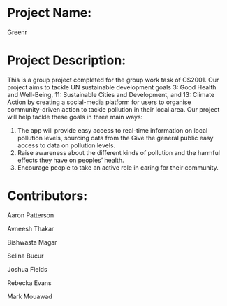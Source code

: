 # Project Name:
Greenr

# Project Description:
This is a group project completed for the group work task of CS2001. Our project aims to tackle UN sustainable development goals 3: Good Health and Well-Being, 11: Sustainable Cities and Development, and 13: Climate Action by creating a social-media platform for users to organise community-driven action to tackle pollution in their local area. Our project will help tackle these goals in three main ways:

  1) The app will provide easy access to real-time information on local pollution levels, sourcing data from the Give the general public easy access to data on pollution levels.
2) Raise awareness about the different kinds of pollution and the harmful effects they have on peoples’ health.
3) Encourage people to take an active role in caring for their community.
















# Contributors:
Aaron Patterson

Avneesh Thakar

Bishwasta Magar

Selina Bucur

Joshua Fields

Rebecka Evans

Mark Mouawad
